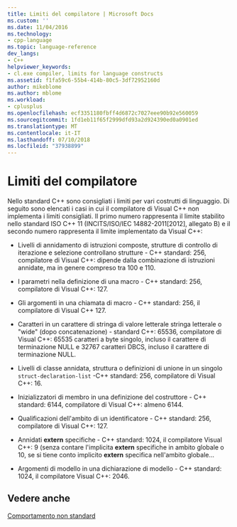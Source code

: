 ```yaml
---
title: Limiti del compilatore | Microsoft Docs
ms.custom: ''
ms.date: 11/04/2016
ms.technology:
- cpp-language
ms.topic: language-reference
dev_langs:
- C++
helpviewer_keywords:
- cl.exe compiler, limits for language constructs
ms.assetid: f1fa59c6-55b4-414b-80c5-3df72952160d
author: mikeblome
ms.author: mblome
ms.workload:
- cplusplus
ms.openlocfilehash: ecf3351180fbff4d6872c7027eee90b92e560059
ms.sourcegitcommit: 1fd1eb11f65f2999dfd93a2d924390ed0a0901ed
ms.translationtype: MT
ms.contentlocale: it-IT
ms.lasthandoff: 07/10/2018
ms.locfileid: "37938899"
---
```

# <a name="compiler-limits"></a>Limiti del compilatore
Nello standard C++ sono consigliati i limiti per vari costrutti di linguaggio. Di seguito sono elencati i casi in cui il compilatore di Visual C++ non implementa i limiti consigliati. Il primo numero rappresenta il limite stabilito nello standard ISO C++ 11 (INCITS/ISO/IEC 14882-2011[2012], allegato B) e il secondo numero rappresenta il limite implementato da Visual C++:  
  
-   Livelli di annidamento di istruzioni composte, strutture di controllo di iterazione e selezione controllano strutture - C++ standard: 256, compilatore di Visual C++: dipende dalla combinazione di istruzioni annidate, ma in genere compreso tra 100 e 110.  
  
-   I parametri nella definizione di una macro - C++ standard: 256, compilatore di Visual C++: 127.  
  
-   Gli argomenti in una chiamata di macro - C++ standard: 256, il compilatore di Visual C++ 127.  
  
-   Caratteri in un carattere di stringa di valore letterale stringa letterale o "wide" (dopo concatenazione) - standard C++: 65536, compilatore di Visual C++: 65535 caratteri a byte singolo, incluso il carattere di terminazione NULL e 32767 caratteri DBCS, incluso il carattere di terminazione NULL.  
  
-   Livelli di classe annidata, struttura o definizioni di unione in un singolo `struct-declaration-list` -C++ standard: 256, compilatore di Visual C++: 16.  
  
-   Inizializzatori di membro in una definizione del costruttore - C++ standard: 6144, compilatore di Visual C++: almeno 6144.  
  
-   Qualificazioni dell'ambito di un identificatore - C++ standard: 256, compilatore di Visual C++: 127.  
  
-   Annidati **extern** specifiche - C++ standard: 1024, il compilatore Visual C++: 9 (senza contare l'implicita **extern** specifiche in ambito globale o 10, se si tiene conto implicito **extern**  specifica nell'ambito globale...  
  
-   Argomenti di modello in una dichiarazione di modello - C++ standard: 1024, il compilatore Visual C++: 2046.  
  
## <a name="see-also"></a>Vedere anche  
 [Comportamento non standard](../cpp/nonstandard-behavior.md)